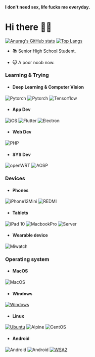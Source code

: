#### I don't need sex, life fucks me everyday.

# Hi there 🥰👋
[![Anurag's GitHub stats](https://github-readme-stats.vercel.app/api?username=qunerCloud&count_private=true&theme=radical)](https://github.com/anuraghazra/github-readme-stats)
[![Top Langs](https://github-readme-stats.vercel.app/api/top-langs/?username=anuraghazra&layout=compact)](https://github.com/anuraghazra/github-readme-stats)

<div>
</div>
   

- 📚 Senior High School Student.

- 😺 A poor noob now.

### Learning & Trying
- #### Deep Learning & Computer Vision
![Pytorch](https://img.shields.io/badge/Pytorch%20Vision-000000?style=for-the-badge&logo=pytorch&logoColor=FFFFFF&labelColor=000000)
![Pytorch](https://img.shields.io/badge/Yolo%20V5&V8-000000?style=for-the-badge&logo=yolo&logoColor=FFFFFF&labelColor=000000)
![Tensorflow](https://img.shields.io/badge/(Paused)Tensorflow%20Keras-000000?style=for-the-badge&logo=tensorflow&logoColor=FFFFFF&labelColor=000000)

- #### App Dev
![iOS](https://img.shields.io/badge/iOS%20Swift-000000?style=for-the-badge&logo=swift&logoColor=FFFFFF&labelColor=000000)
![Flutter](https://img.shields.io/badge/Flutter%20Dart-000000?style=for-the-badge&logo=dart&logoColor=FFFFFF&labelColor=000000)
![Electron](https://img.shields.io/badge/Electron-000000?style=for-the-badge&logo=electron&logoColor=FFFFFF&labelColor=000000)

- #### Web Dev
![PHP](https://img.shields.io/badge/PHP%207.4-000000?style=for-the-badge&logo=php&logoColor=FFFFFF&labelColor=000000)

- #### SYS Dev
![openWRT](https://img.shields.io/badge/openWRT%2023.02-000000?style=for-the-badge&logo=openwrt&logoColor=FFFFFF&labelColor=000000)
![AOSP](https://img.shields.io/badge/AOSP-000000?style=for-the-badge&logo=android&logoColor=FFFFFF&labelColor=000000)

### Devices
- #### Phones
![iPhone12Mini](https://img.shields.io/badge/iPhone%2012%20-Mini🥰-ED9121?style=for-the-badge&logo=apple&logoColor=white&labelColor=black)
![REDMI](https://img.shields.io/badge/-RedMi%20Note12-red?style=for-the-badge&logo=xiaomi)

- #### Tablets
![iPad 10](https://img.shields.io/badge/ipad%2010-000000?style=for-the-badge&logo=apple&logoColor=FFFFFF&labelColor=000000)
![MacbookPro](https://img.shields.io/badge/Macbook%20Pro-000000?style=for-the-badge&logo=apple&logoColor=FFFFFF&labelColor=000000)
![Server](https://img.shields.io/badge/DELL%20R720XD-000000?style=for-the-badge&logo=DELL&logoColor=FFFFFF&labelColor=000000)

- #### Wearable device
![Miwatch](https://img.shields.io/badge/MiWatch%20%20-DCDCDC?style=for-the-badge&logo=WearOS&logoColor=F8F8FF&labelColor=000000)

### Operating system
- #### MacOS
![MacOS](https://img.shields.io/badge/MacOS%20Ventura-000000?style=for-the-badge&logo=apple&logoColor=FFFFFF&labelColor=000000)

- #### Windows
 [![Windows](https://img.shields.io/badge/Windows%2010N%2022H2-00BBFF?style=for-the-badge&logo=Windows11&logoColor=FFFFFF&labelColor=00BBFF)](https://www.microsoft.com/windows/windows-10)

- #### Linux
[![Ubuntu](https://img.shields.io/badge/Ubuntu%2022.04LTS-FF5733?style=for-the-badge&logo=ubuntu&logoColor=F8F8FF)](https://www.releases.ubuntu.com/focal/)
![Alpine](https://img.shields.io/badge/Alpine%20Linux-yellow?style=for-the-badge&logo=linux&logoColor=F8F8FF)
![CentOS](https://img.shields.io/badge/CentOS%207-purple?style=for-the-badge&logo=centos&logoColor=F8F8FF)

- #### Android
![Android](https://img.shields.io/badge/Android%2012-00C000?style=for-the-badge&logo=android&logoColor=FFFFFF&labelColor=00C000)
![Android](https://img.shields.io/badge/LineageOS%2019-00C000?style=for-the-badge&logo=android&logoColor=FFFFFF&labelColor=00C000)
[![WSA2](https://img.shields.io/badge/Windows%20Subsystem%20for%20Android%202-00C000?style=for-the-badge&logo=Windows11&logoColor=FFFFFF&labelColor=00C000)](https://learn.microsoft.com/windows/android/wsa/)
